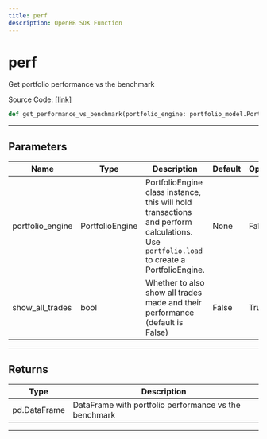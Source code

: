 ```yaml
---
title: perf
description: OpenBB SDK Function
---
```


# perf

Get portfolio performance vs the benchmark

Source Code: [[link](https://github.com/OpenBB-finance/OpenBBTerminal/tree/main/openbb_terminal/portfolio/portfolio_model.py#L1833)]

```python
def get_performance_vs_benchmark(portfolio_engine: portfolio_model.PortfolioEngine, show_all_trades: bool = False) -> pd.DataFrame
```

---

## Parameters

| Name | Type | Description | Default | Optional |
| ---- | ---- | ----------- | ------- | -------- |
| portfolio_engine | PortfolioEngine | PortfolioEngine class instance, this will hold transactions and perform calculations.<br/>Use `portfolio.load` to create a PortfolioEngine. | None | False |
| show_all_trades | bool | Whether to also show all trades made and their performance (default is False) | False | True |


---

## Returns

| Type | Description |
| ---- | ----------- |
| pd.DataFrame | DataFrame with portfolio performance vs the benchmark |
---

